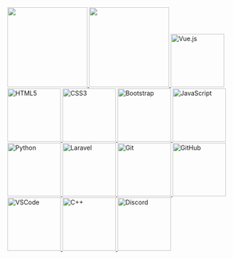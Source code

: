 <table>
  <a href="https://github.com/vinnicastello">
  <img height="180em" src="https://github-readme-stats.vercel.app/api?username=vinnicastello&show_icons=true&theme=tokyonight&include_all_commits=true&count_private=true"/>
  <img height="180em" src="https://github-readme-stats.vercel.app/api/top-langs/?username=vinnicastello&layout=compact&langs_count=6&theme=tokyonight"/>
  <img src="https://img.icons8.com/color/2x/vue-js.png" width="120" alt="Vue.js">
  <img src="https://img.icons8.com/color/2x/html-5.png" width="120" alt="HTML5">
  <img src="https://img.icons8.com/color/2x/css3.png" width="120" alt="CSS3">
  <img src="https://img.icons8.com/color/2x/bootstrap.png" width="120" alt="Bootstrap">
  <img src="https://img.icons8.com/nolan/2x/javascript.png" width="120" alt="JavaScript">
  <img src="https://img.icons8.com/color/2x/python.png" width="120" alt="Python">
  <img src="https://cdn.iconscout.com/icon/free/png-64/laravel-226015.png" width="120" alt="Laravel">
<img src="https://img.icons8.com/color/2x/git.png" width="120" alt="Git">
<img src="https://img.icons8.com/color/2x/github--v1.png" width="120" alt="GitHub">
<img src="https://img.icons8.com/color/2x/visual-studio-code-2019.png" width="120" alt="VSCode">
<img src="https://img.icons8.com/color/2x/c-plus-plus-logo.png" width="120" alt="C++">
<img src="https://img.icons8.com/color/2x/discord-logo.png" width="120" alt="Discord">


</table>
